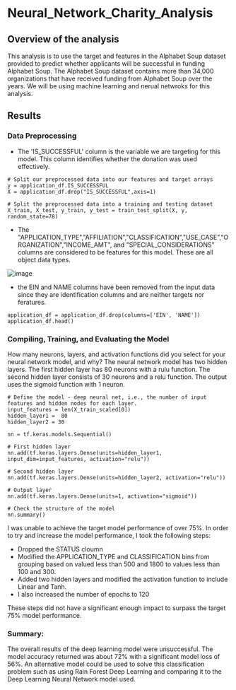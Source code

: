 # Neural_Network_Charity_Analysis

## Overview of the analysis

This analysis is to use the target and features in the Alphabet Soup dataset provided to predict whether applicants will be successful in funding Alphabet Soup. 
The Alphabet Soup dataset contains more than 34,000 organizations that have received funding from Alphabet Soup over the years. We will be using machine learning and nerual netwroks for this analysis. 

## Results 

### Data Preprocessing

- The 'IS_SUCCESSFUL' column is the variable we are targeting for this model. This column identifies whether the donation was used effectively. 

```
# Split our preprocessed data into our features and target arrays
y = application_df.IS_SUCCESSFUL
X = application_df.drop("IS_SUCCESSFUL",axis=1)

# Split the preprocessed data into a training and testing dataset
X_train, X_test, y_train, y_test = train_test_split(X, y, random_state=78)
```

- The "APPLICATION_TYPE","AFFILIATION","CLASSIFICATION","USE_CASE","ORGANIZATION","INCOME_AMT", and "SPECIAL_CONSIDERATIONS" columns are considered to be features for this model. These are all object data types. 

![image](https://user-images.githubusercontent.com/91445591/167315905-173f614e-fb8a-4fa7-9d47-1001fd8d0437.png)


- the EIN and NAME columns have been removed from the input data since they are identification columns and are neither targets nor feratures. 

```
application_df = application_df.drop(columns=['EIN', 'NAME'])
application_df.head()
```

### Compiling, Training, and Evaluating the Model

How many neurons, layers, and activation functions did you select for your neural network model, and why?
The neural network model has two hidden layers. The first hidden layer has 80 neurons with a rulu function.
The second hidden layer consists of 30 neurons and a relu function. The output uses the sigmoid function with 1 neuron.

```
# Define the model - deep neural net, i.e., the number of input features and hidden nodes for each layer.
input_features = len(X_train_scaled[0])
hidden_layer1 =  80
hidden_layer2 = 30

nn = tf.keras.models.Sequential()

# First hidden layer
nn.add(tf.keras.layers.Dense(units=hidden_layer1, input_dim=input_features, activation="relu"))

# Second hidden layer
nn.add(tf.keras.layers.Dense(units=hidden_layer2, activation="relu"))

# Output layer
nn.add(tf.keras.layers.Dense(units=1, activation="sigmoid"))

# Check the structure of the model
nn.summary()
```

I was unable to achieve the target model performance of over 75%. In order to try and increase the model performance, I took the following steps:

- Dropped the STATUS cloumn
- Modified the APPLICATION_TYPE and CLASSIFICATION bins from grouping based on valued less than 500 and 1800 to values less than 100 and 300.
- Added two hidden layers and modified the activation function to include Linear and Tanh. 
- I also increased the number of epochs to 120

These steps did not have a significant enough impact to surpass the target 75% model performance.

### Summary: 

The overall results of the deep learning model were unsuccessful. The model accuracy returned was about 72% with a significant model loss of 56%.
An alternative model could be used to solve this classification problem such as using Rain Forest Deep Learning and comparing it to the Deep Learning Neural Network model used. 
